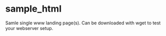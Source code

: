 # sample_html
Samle single www landing page(s). Can be downloaded with wget to test your webserver setup.
